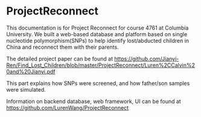 # ProjectReconnect

This documentation is for Project Reconnect for course 4761 at Columbia University. 
We built a web-based database and platform based on single nucleotide polymorphism(SNPs) 
to help identify lost/abducted children in China and reconnect them with their parents.

The detailed project paper can be found at https://github.com/Jianyi-Ren/Find_Lost_Children/blob/master/ProjectReconnect/Luren%2CCalvin%20and%20Jianyi.pdf

This part explains how SNPs were screened, and how father/son samples were simulated.

Information on backend database, web framework, UI can be found at
https://github.com/LurenWang/ProjectReconnect
